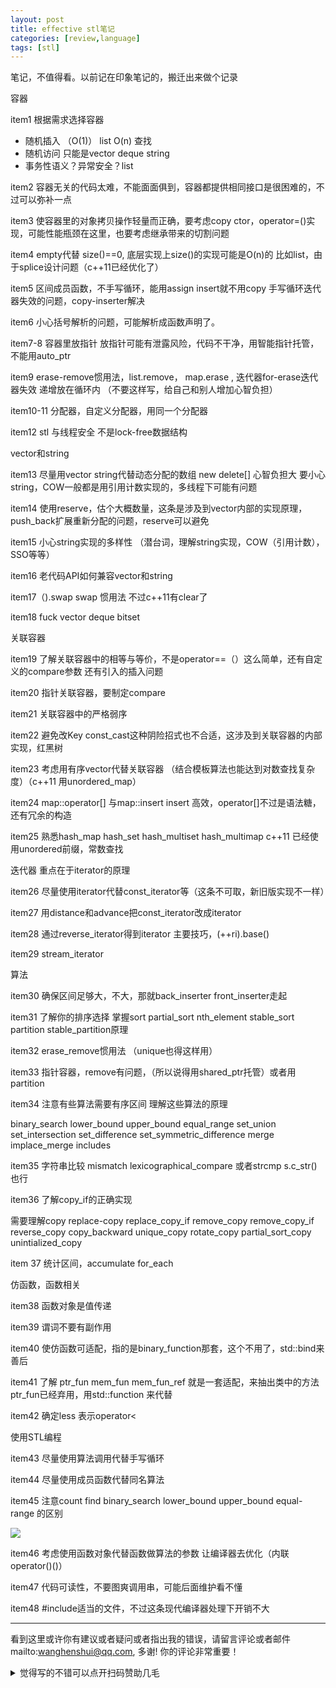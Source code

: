 ```yaml
---
layout: post
title: effective stl笔记
categories: [review,language]
tags: [stl]
---
```


笔记，不值得看。以前记在印象笔记的，搬迁出来做个记录

<!-- more -->



容器

item1 根据需求选择容器

- 随机插入 （O(1)） list O(n) 查找
- 随机访问 只能是vector deque string
- 事务性语义？异常安全？list

item2 容器无关的代码太难，不能面面俱到，容器都提供相同接口是很困难的，不过<algorithm>可以弥补一点

item3 使容器里的对象拷贝操作轻量而正确，要考虑copy ctor，operator=()实现，可能性能瓶颈在这里，也要考虑继承带来的切割问题

item4 empty代替 size()==0, 底层实现上size()的实现可能是O(n)的 比如list，由于splice设计问题（c++11已经优化了）

item5 区间成员函数，不手写循环，能用assign insert就不用copy 手写循环迭代器失效的问题，copy-inserter解决

item6 小心括号解析的问题，可能解析成函数声明了。

item7-8 容器里放指针 放指针可能有泄露风险，代码不干净，用智能指针托管，不能用auto_ptr

item9 erase-remove惯用法，list.remove， map.erase , 迭代器for-erase迭代器失效 递增放在循环内 （不要这样写，给自己和别人增加心智负担）

item10-11 分配器，自定义分配器，用同一个分配器

item12 stl 与线程安全  不是lock-free数据结构

vector和string

item13 尽量用vector string代替动态分配的数组 new delete[] 心智负担大  要小心string，COW一般都是用引用计数实现的，多线程下可能有问题

item14 使用reserve，估个大概数量，这条是涉及到vector内部的实现原理，push_back扩展重新分配的问题，reserve可以避免

item15 小心string实现的多样性 （潜台词，理解string实现，COW（引用计数），SSO等等）

item16 老代码API如何兼容vector和string 

item17（).swap swap 惯用法 不过c++11有clear了

item18 fuck vector<bool> deque<bool> bitset<N>

关联容器

item19 了解关联容器中的相等与等价，不是operator==（）这么简单，还有自定义的compare参数 还有引入的插入问题

item20 指针关联容器，要制定compare

item21 关联容器中的严格弱序

item22 避免改Key const_cast这种阴险招式也不合适，这涉及到关联容器的内部实现，红黑树

item23 考虑用有序vector代替关联容器 （结合模板算法也能达到对数查找复杂度）（c++11 用unordered_map）

item24 map::operator[] 与map::insert insert 高效，operator[]不过是语法糖，还有冗余的构造

item25 熟悉hash_map hash_set hash_multiset hash_multimap c++11 已经使用unordered前缀，常数查找

迭代器 重点在于iterator的原理

item26 尽量使用iterator代替const_iterator等（这条不可取，新旧版实现不一样）

item27 用distance和advance把const_iterator改成iterator

item28 通过reverse_iterator得到iterator 主要技巧，(++ri).base()

item29 stream_iterator

算法

item30 确保区间足够大，不大，那就back_inserter front_inserter走起

item31 了解你的排序选择 掌握sort partial_sort nth_element stable_sort partition stable_partition原理

item32 erase_remove惯用法 （unique也得这样用）

item33 指针容器，remove有问题，（所以说得用shared_ptr托管）或者用partition

item34 注意有些算法需要有序区间 理解这些算法的原理

binary_search lower_bound upper_bound equal_range set_union set_intersection set_difference set_symmetric_difference merge implace_merge includes 

item35 字符串比较 mismatch lexicographical_compare 或者strcmp s.c_str()也行

item36 了解copy_if的正确实现 

需要理解copy replace-copy replace_copy_if remove_copy remove_copy_if reverse_copy copy_backward unique_copy rotate_copy partial_sort_copy unintialized_copy

item 37 统计区间，accumulate for_each

仿函数，函数相关

item38 函数对象是值传递

item39 谓词不要有副作用

item40 使仿函数可适配，指的是binary_function那套，这个不用了，std::bind来善后

item41 了解 ptr_fun mem_fun mem_fun_ref 就是一套适配，来抽出类中的方法 ptr_fun已经弃用，用std::function 来代替

item42 确定less<T> 表示operator<

使用STL编程

item43 尽量使用算法调用代替手写循环

item44 尽量使用成员函数代替同名算法

item45 注意count find binary_search lower_bound upper_bound equal-range 的区别

<img src="https://wanghenshui.github.io/assets/lb.png">

item46 考虑使用函数对象代替函数做算法的参数 让编译器去优化（内联operator()()）

item47 代码可读性，不要图爽调用串，可能后面维护看不懂

item48 #include适当的文件，不过这条现代编译器处理下开销不大

---




看到这里或许你有建议或者疑问或者指出我的错误，请留言评论或者邮件mailto:wanghenshui@qq.com, 多谢!  你的评论非常重要！

<details>
<summary>觉得写的不错可以点开扫码赞助几毛</summary>
<img src="https://wanghenshui.github.io/assets/wepay.png" alt="微信转账">
</details>